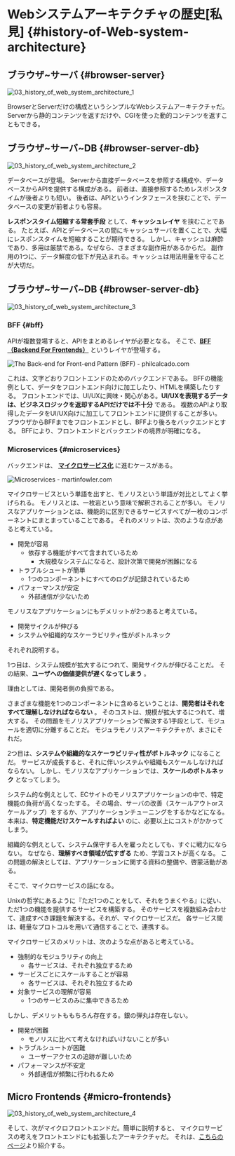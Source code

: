 # Webシステムアーキテクチャの歴史[私見] {#history-of-Web-system-architecture}
## ブラウザ~サーバ {#browser-server}
![03_history_of_web_system_architecture_1](../../assets/images/drawio/history/03_history_of_web_system_architecture_1.png)

BrowserとServerだけの構成というシンプルなWebシステムアーキテクチャだ。
Serverから静的コンテンツを返すだけや、CGIを使った動的コンテンツを返すこともできる。

## ブラウザ~サーバ~DB {#browser-server-db}
![03_history_of_web_system_architecture_2](../../assets/images/drawio/history/03_history_of_web_system_architecture_2.png)

データベースが登場。
Serverから直接データベースを参照する構成や、データベースからAPIを提供する構成がある。
前者は、直接参照するためレスポンスタイムが後者よりも短い。
後者は、APIというインタフェースを挟むことで、データベースの変更が前者よりも容易。

**レスポンスタイム短縮する常套手段** として、**キャッシュレイヤ** を挟むことである。
たとえば、APIとデータベースの間にキャッシュサーバを置くことで、大幅にレスポンスタイムを短縮することが期待できる。
しかし、キャッシュは麻酔であり、多用は厳禁である。なぜなら、さまざまな副作用があるからだ。
副作用の1つに、データ鮮度の低下が見込まれる。キャッシュは用法用量を守ることが大切だ。

## ブラウザ~サーバ~DB {#browser-server-db}
![03_history_of_web_system_architecture_3](../../assets/images/drawio/history/03_history_of_web_system_architecture_3.png)

### BFF {#bff}

APIが複数登場すると、APIをまとめるレイヤが必要となる。
そこで、**[BFF（Backend For Frontends）](https://philcalcado.com/2015/09/18/the_back_end_for_front_end_pattern_bff.html)** というレイヤが登場する。

<!-- textlint-disable -->

![<a href="https://philcalcado.com/2015/09/18/the_back_end_for_front_end_pattern_bff.html">The Back-end for Front-end Pattern (BFF) - philcalcado.com</a>](https://philcalcado.com/img/2015-09-back-end-for-front-end-pattern/sc-bff-1.png)

<!-- textlint-enable -->

これは、文字どおりフロントエンドのためのバックエンドである。
BFFの機能例として、データをフロントエンド向けに加工したり、HTMLを構築したりする。
フロントエンドでは、UI/UXに興味・関心がある。**UI/UXを表現するデータは、ビジネスロジックを返却するAPIだけでは不十分** である。
複数のAPIより取得したデータをUI/UX向けに加工してフロントエンドに提供することが多い。
ブラウザからBFFまでをフロントエンドとし、BFFより後ろをバックエンドとする。
BFFにより、フロントエンドとバックエンドの境界が明確になる。

### Microservices {#microservices}

バックエンドは、 **[マイクロサービス化](https://martinfowler.com/articles/microservices.html)** に進むケースがある。

<!-- textlint-disable -->

![<a href="https://martinfowler.com/articles/microservices.html">Microservices - martinfowler.com</a>](https://martinfowler.com/articles/microservices/images/decentralised-data.png)

<!-- textlint-enable -->

マイクロサービスという単語を出すと、モノリスという単語が対比としてよく挙げられる。
モノリスとは、一枚岩という意味で解釈されることが多い。
モノリスなアプリケーションとは、機能的に区別できるサービスすべてが一枚のコンポーネントにまとまっていることである。
それのメリットは、次のような点があると考えている。

* 開発が容易
  * 依存する機能がすべて含まれているため
    * 大規模なシステムになると、設計次第で開発が困難になる
* トラブルシュートが簡単
  * 1つのコンポーネントにすべてのログが記録されているため
* パフォーマンスが安定
  * 外部通信が少ないため

モノリスなアプリケーションにもデメリットが2つあると考えている。

* 開発サイクルが伸びる
* システムや組織的なスケーラビリティ性がボトルネック

それぞれ説明する。

1つ目は、システム規模が拡大するにつれて、開発サイクルが伸びることだ。
その結果、**ユーザへの価値提供が遅くなってしまう** 。
<!-- textlint-disable -->
理由としては、開発者側の負担である。
<!-- textlint-enable -->
さまざまな機能を1つのコンポーネントに含めるということは、**開発者はそれをすべて理解しなければならない** 。
そのコストは、規模が拡大するにつれて、増大する。
その問題をモノリスアプリケーションで解決する1手段として、モジュールを適切に分離することだ。
モジュラモノリスアーキテクチャが、まさにそれだ。

2つ目は、**システムや組織的なスケーラビリティ性がボトルネック** になることだ。
サービスが成長すると、それに伴いシステムや組織もスケールしなければならない。
しかし、モノリスなアプリケーションでは、**スケールのボトルネック** となってしまう。

システム的な例えとして、ECサイトのモノリスアプリケーションの中で、特定機能の負荷が高くなったする。
その場合、サーバの改善（スケールアウトorスケールアップ）をするか、アプリケーションチューニングをするかなどになる。
本来は、**特定機能だけスケールすればよい** のに、必要以上にコストがかかってしまう。

組織的な例えとして、システム保守する人を雇ったとしても、すぐに戦力にならない。
なぜなら、**理解すべき領域が広すぎる** ため、学習コストが高くなる。
この問題の解決としては、アプリケーションに関する資料の整備や、啓蒙活動がある。

そこで、マイクロサービスの話になる。

Unixの哲学にあるように『ただ1つのことをして、それをうまくやる』に従い、ただ1つの機能を提供するサービスを構築する。
そのサービスを複数組み合わせて、達成すべき課題を解決する。それが、マイクロサービスだ。
各サービス間は、軽量なプロトコルを用いて通信することで、連携する。

マイクロサービスのメリットは、次のような点があると考えている。

* 強制的なモジュラリティの向上
  * 各サービスは、それぞれ独立するため
* サービスごとにスケールすることが容易
  * 各サービスは、それぞれ独立するため
* 対象サービスの理解が容易
  * 1つのサービスのみに集中できるため

しかし、デメリットももちろん存在する。銀の弾丸は存在しない。

* 開発が困難
  * モノリスに比べて考えなければいけないことが多い
* トラブルシュートが困難
  * ユーザーアクセスの追跡が難しいため
* パフォーマンスが不安定
  * 外部通信が頻繁に行われるため

## Micro Frontends {#micro-frontends}
![03_history_of_web_system_architecture_4](../../assets/images/drawio/history/03_history_of_web_system_architecture_4.png)

そして、次がマイクロフロントエンドだ。簡単に説明すると、
マイクロサービスの考えをフロントエンドにも拡張したアーキテクチャだ。
それは、[こちらのページ](../microfrontends/10_overview_of_micro_frontends.md)より紹介する。